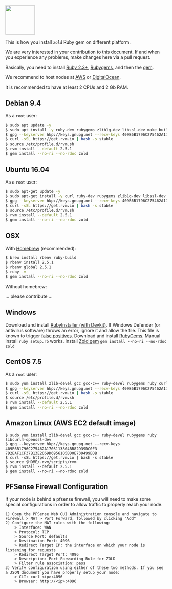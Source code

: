 <img src="http://www.zold.io/logo.svg" width="92px" height="92px"/>

This is how you install `zold` Ruby gem on different platform.

We are very interested in your contribution to this document.
If and when you experience any problems, make changes here via a pull request.

Basically, you need to
install [Ruby 2.3+](https://www.ruby-lang.org/en/documentation/installation/),
[Rubygems](https://rubygems.org/pages/download), and
then the [gem](https://rubygems.org/gems/zold).

We recommend to host nodes at
[AWS](https://aws.amazon.com/) or
[DigitalOcean](https://www.digitalocean.com/).

It is recommended to have at least 2 CPUs and 2 Gb RAM.

## Debian 9.4

As a `root` user:

```bash
$ sudo apt update -y
$ sudo apt install -y ruby-dev rubygems zlib1g-dev libssl-dev make build-essential libcurl4-openssl-dev
$ gpg --keyserver hkp://keys.gnupg.net --recv-keys 409B6B1796C275462A1703113804BB82D39DC0E3 7D2BAF1CF37B13E2069D6956105BD0E739499BDB
$ curl -sSL https://get.rvm.io | bash -s stable
$ source /etc/profile.d/rvm.sh
$ rvm install --default 2.5.1
$ gem install --no-ri --no-rdoc zold
```

## Ubuntu 16.04

As a `root` user:

```bash
$ sudo apt-get update -y
$ sudo apt-get install -y curl ruby-dev rubygems zlib1g-dev libssl-dev build-essential libcurl4-openssl-dev
$ gpg --keyserver hkp://keys.gnupg.net --recv-keys 409B6B1796C275462A1703113804BB82D39DC0E3 7D2BAF1CF37B13E2069D6956105BD0E739499BDB
$ curl -sSL https://get.rvm.io | bash -s stable
$ source /etc/profile.d/rvm.sh
$ rvm install --default 2.5.1
$ gem install --no-ri --no-rdoc zold
```

## OSX

With [Homebrew](https://brew.sh/) (recommended):

```bash
$ brew install rbenv ruby-build
$ rbenv install 2.5.1
$ rbenv global 2.5.1
$ ruby -v
$ gem install --no-ri --no-rdoc zold
```

Without homebrew:

... please contribute ...

## Windows

Download and install [RubyInstaller (with Devkit)](https://rubyinstaller.org/downloads/).
If Windows Defender (or antivirus software) throws an error, ignore it and allow the file. This file is known to trigger [false positives](https://groups.google.com/forum/#!topic/rubyinstaller/LCR-CbBoGOI).
Download and install [RubyGems](https://rubygems.org/pages/download). Manual install `ruby setup.rb` works.
Install [Zold gem](https://rubygems.org/gems/zold) `gem install --no-ri --no-rdoc zold`

## CentOS 7.5

As a `root` user:

```bash
$ sudo yum install zlib-devel gcc gcc-c++ ruby-devel rubygems ruby curl-devel
$ gpg --keyserver hkp://keys.gnupg.net --recv-keys 409B6B1796C275462A1703113804BB82D39DC0E3 7D2BAF1CF37B13E2069D6956105BD0E739499BDB
$ curl -sSL https://get.rvm.io | bash -s stable
$ source /etc/profile.d/rvm.sh
$ rvm install --default 2.5.1
$ gem install --no-ri --no-rdoc zold
```

## Amazon Linux (AWS EC2 default image)

```
$ sudo yum install zlib-devel gcc gcc-c++ ruby-devel rubygems ruby libcurl4-openssl-dev
$ gpg --keyserver hkp://keys.gnupg.net --recv-keys 409B6B1796C275462A1703113804BB82D39DC0E3 7D2BAF1CF37B13E2069D6956105BD0E739499BDB
$ curl -sSL https://get.rvm.io | bash -s stable
$ source $HOME/.rvm/scripts/rvm
$ rvm install --default 2.5.1
$ gem install --no-ri --no-rdoc zold
```

## PFSense Firewall Configuration
If your node is behind a pfsense firewall, you will need to make some special configurations in order to allow traffic to properly reach your node.
```
1) Open the PFSense Web GUI Administration console and navigate to Firewall > NAT > Port Forward, followed by clicking "Add"
2) Configure the NAT rules with the following:
    > Interface: WAN
    > Protocol: TCP
    > Source Port: defaults
    > Destination Port: 4096
    > Redirect Target IP: the interface on which your node is listening for requests
    > Redirect Target Port: 4096
    > Description: Port Forwarding Rule for ZOLD
    > Filter rule association: pass
3) Verify configuration using either of these two methods. If you see a JSON document you have properly setup your node:
    > CLI: curl <ip>:4096
    > Browser: http://<ip>:4096
```
